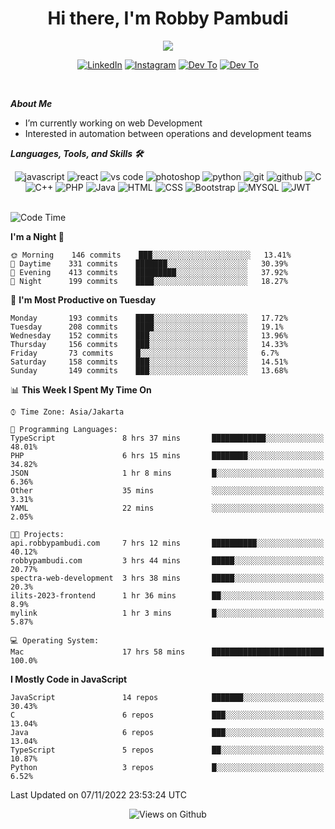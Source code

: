 <div align="center">
   <h1>Hi there, I'm Robby Pambudi </h1>

<img src="https://pronoun.cyou/x/y?subject=He&object=Him&height=20"> 
</div>

<p align='center'>
   <a href="https://www.linkedin.com/in/robbypambudi" target="_blank"><img src="https://img.shields.io/badge/LinkedIn-0077B5?style=for-the-badge&logo=linkedin&logoColor=white" alt="LinkedIn"></a>
   <a href="https://www.instagram.com/robbypambudi" target="_blank"><img src="https://img.shields.io/badge/Instagram-E4405F?style=for-the-badge&logo=instagram&logoColor=white" alt="Instagram"></a>
   <a href="https://dev.to/robbypambudi" target="_blank"><img src="https://img.shields.io/badge/dev.to-0A0A0A?style=for-the-badge&logo=dev.to&logoColor=white" alt="Dev To"></a>
   <a href="https://www.facebook.com/robbyulungpambudi" target="_blank"><img src="https://img.shields.io/badge/Facebook-1877F2?style=for-the-badge&logo=facebook&logoColor=white" alt="Dev To"></a>

</p> <p>
<br>
   
***About Me***
   
- I’m currently working on web Development
- Interested in automation between operations and development teams
 
   
***Languages, Tools, and Skills 🛠***

   <div align="center">
   <img src="https://img.shields.io/badge/JavaScript-F7DF1E?style=for-the-badge&logo=javascript&logoColor=black" alt="javascript" />
      <img src="https://img.shields.io/badge/React-61DAFB?style=for-the-badge&logo=react&logoColor=black" alt="react" />
      <img src="https://img.shields.io/badge/vs%20code-007ACC?style=for-the-badge&logo=visual%20studio%20code&logoColor=white" alt="vs code" />
      <img src="https://img.shields.io/badge/adobe%20photoshop-31A8FF?style=for-the-badge&logo=adobe%20photoshop&logoColor=white" alt="photoshop" />
      <img src="https://img.shields.io/badge/python-3776AB?style=for-the-badge&logo=python&logoColor=white" alt="python" />
      <img src="https://img.shields.io/badge/Git-F05032?style=for-the-badge&logo=git&logoColor=white" alt="git" />
      <img src="https://img.shields.io/badge/GitHub-100000?style=for-the-badge&logo=github&logoColor=white" alt="github" />
      <img src="https://img.shields.io/badge/c-%2300599C.svg?style=for-the-badge&logo=c&logoColor=white" alt="C" />
      <img src="https://img.shields.io/badge/c++-%2300599C.svg?style=for-the-badge&logo=c%2B%2B&logoColor=white" alt="C++" />   
      <img src="https://img.shields.io/badge/PHP-777BB4?style=for-the-badge&logo=php&logoColor=white" alt="PHP" />
      <img src="https://img.shields.io/badge/Java-ED8B00?style=for-the-badge&logo=java&logoColor=white" alt="Java"/>
      <img src="https://img.shields.io/badge/HTML5-E34F26?style=for-the-badge&logo=html5&logoColor=white" alt="HTML" />
      <img src="https://img.shields.io/badge/CSS-239120?&style=for-the-badge&logo=css3&logoColor=white" alt ="CSS" />
      <img src="https://img.shields.io/badge/Bootstrap-563D7C?style=for-the-badge&logo=bootstrap&logoColor=white" alt="Bootstrap" />
      <img src="https://img.shields.io/badge/MySQL-00000F?style=for-the-badge&logo=mysql&logoColor=white" alt="MYSQL" />
      <img src="https://img.shields.io/badge/json%20web%20tokens-323330?style=for-the-badge&logo=json-web-tokens&logoColor=pink" alt="JWT" />
      
   </div><br>
   
<!--START_SECTION:waka-->
![Code Time](http://img.shields.io/badge/Code%20Time-180%20hrs%2052%20mins-blue)

**I'm a Night 🦉** 

```text
🌞 Morning    146 commits    ███░░░░░░░░░░░░░░░░░░░░░░   13.41% 
🌆 Daytime    331 commits    ███████░░░░░░░░░░░░░░░░░░   30.39% 
🌃 Evening    413 commits    █████████░░░░░░░░░░░░░░░░   37.92% 
🌙 Night      199 commits    ████░░░░░░░░░░░░░░░░░░░░░   18.27%

```
📅 **I'm Most Productive on Tuesday** 

```text
Monday       193 commits    ████░░░░░░░░░░░░░░░░░░░░░   17.72% 
Tuesday      208 commits    ████░░░░░░░░░░░░░░░░░░░░░   19.1% 
Wednesday    152 commits    ███░░░░░░░░░░░░░░░░░░░░░░   13.96% 
Thursday     156 commits    ███░░░░░░░░░░░░░░░░░░░░░░   14.33% 
Friday       73 commits     █░░░░░░░░░░░░░░░░░░░░░░░░   6.7% 
Saturday     158 commits    ███░░░░░░░░░░░░░░░░░░░░░░   14.51% 
Sunday       149 commits    ███░░░░░░░░░░░░░░░░░░░░░░   13.68%

```


📊 **This Week I Spent My Time On** 

```text
⌚︎ Time Zone: Asia/Jakarta

💬 Programming Languages: 
TypeScript               8 hrs 37 mins       ████████████░░░░░░░░░░░░░   48.01% 
PHP                      6 hrs 15 mins       ████████░░░░░░░░░░░░░░░░░   34.82% 
JSON                     1 hr 8 mins         █░░░░░░░░░░░░░░░░░░░░░░░░   6.36% 
Other                    35 mins             ░░░░░░░░░░░░░░░░░░░░░░░░░   3.31% 
YAML                     22 mins             ░░░░░░░░░░░░░░░░░░░░░░░░░   2.05%

🐱‍💻 Projects: 
api.robbypambudi.com     7 hrs 12 mins       ██████████░░░░░░░░░░░░░░░   40.12% 
robbypambudi.com         3 hrs 44 mins       █████░░░░░░░░░░░░░░░░░░░░   20.77% 
spectra-web-development  3 hrs 38 mins       █████░░░░░░░░░░░░░░░░░░░░   20.3% 
ilits-2023-frontend      1 hr 36 mins        ██░░░░░░░░░░░░░░░░░░░░░░░   8.9% 
mylink                   1 hr 3 mins         █░░░░░░░░░░░░░░░░░░░░░░░░   5.87%

💻 Operating System: 
Mac                      17 hrs 58 mins      █████████████████████████   100.0%

```

**I Mostly Code in JavaScript** 

```text
JavaScript               14 repos            ███████░░░░░░░░░░░░░░░░░░   30.43% 
C                        6 repos             ███░░░░░░░░░░░░░░░░░░░░░░   13.04% 
Java                     6 repos             ███░░░░░░░░░░░░░░░░░░░░░░   13.04% 
TypeScript               5 repos             ██░░░░░░░░░░░░░░░░░░░░░░░   10.87% 
Python                   3 repos             █░░░░░░░░░░░░░░░░░░░░░░░░   6.52%

```



 Last Updated on 07/11/2022 23:53:24 UTC
<!--END_SECTION:waka-->

<div align="center">
<img src="https://komarev.com/ghpvc/?username=robbypambudi&color=green" alt="Views on Github" />
</div>

